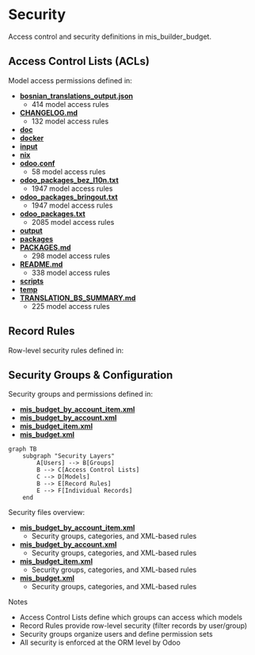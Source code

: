 # Security

Access control and security definitions in mis_builder_budget.

## Access Control Lists (ACLs)

Model access permissions defined in:
- **[bosnian_translations_output.json](../bosnian_translations_output.json)**
  - 414 model access rules
- **[CHANGELOG.md](../CHANGELOG.md)**
  - 132 model access rules
- **[doc](../doc)**
- **[docker](../docker)**
- **[input](../input)**
- **[nix](../nix)**
- **[odoo.conf](../odoo.conf)**
  - 58 model access rules
- **[odoo_packages_bez_l10n.txt](../odoo_packages_bez_l10n.txt)**
  - 1947 model access rules
- **[odoo_packages_bringout.txt](../odoo_packages_bringout.txt)**
  - 1947 model access rules
- **[odoo_packages.txt](../odoo_packages.txt)**
  - 2085 model access rules
- **[output](../output)**
- **[packages](../packages)**
- **[PACKAGES.md](../PACKAGES.md)**
  - 298 model access rules
- **[README.md](../README.md)**
  - 338 model access rules
- **[scripts](../scripts)**
- **[temp](../temp)**
- **[TRANSLATION_BS_SUMMARY.md](../TRANSLATION_BS_SUMMARY.md)**
  - 225 model access rules

## Record Rules

Row-level security rules defined in:

## Security Groups & Configuration

Security groups and permissions defined in:
- **[mis_budget_by_account_item.xml](../mis_builder_budget/security/mis_budget_by_account_item.xml)**
- **[mis_budget_by_account.xml](../mis_builder_budget/security/mis_budget_by_account.xml)**
- **[mis_budget_item.xml](../mis_builder_budget/security/mis_budget_item.xml)**
- **[mis_budget.xml](../mis_builder_budget/security/mis_budget.xml)**

```mermaid
graph TB
    subgraph "Security Layers"
        A[Users] --> B[Groups]
        B --> C[Access Control Lists]
        C --> D[Models]
        B --> E[Record Rules]
        E --> F[Individual Records]
    end
```

Security files overview:
- **[mis_budget_by_account_item.xml](../mis_builder_budget/security/mis_budget_by_account_item.xml)**
  - Security groups, categories, and XML-based rules
- **[mis_budget_by_account.xml](../mis_builder_budget/security/mis_budget_by_account.xml)**
  - Security groups, categories, and XML-based rules
- **[mis_budget_item.xml](../mis_builder_budget/security/mis_budget_item.xml)**
  - Security groups, categories, and XML-based rules
- **[mis_budget.xml](../mis_builder_budget/security/mis_budget.xml)**
  - Security groups, categories, and XML-based rules

Notes
- Access Control Lists define which groups can access which models
- Record Rules provide row-level security (filter records by user/group)
- Security groups organize users and define permission sets
- All security is enforced at the ORM level by Odoo
